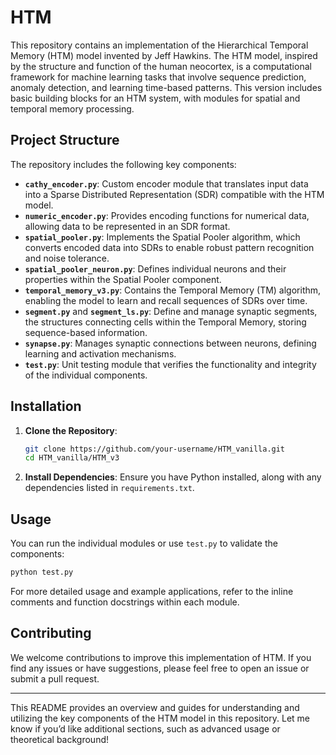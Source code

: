 # HTM

This repository contains an implementation of the Hierarchical Temporal Memory (HTM) model invented by Jeff Hawkins. The HTM model, inspired by the structure and function of the human neocortex, is a computational framework for machine learning tasks that involve sequence prediction, anomaly detection, and learning time-based patterns. This version includes basic building blocks for an HTM system, with modules for spatial and temporal memory processing.

## Project Structure

The repository includes the following key components:

- **`cathy_encoder.py`**: Custom encoder module that translates input data into a Sparse Distributed Representation (SDR) compatible with the HTM model.
- **`numeric_encoder.py`**: Provides encoding functions for numerical data, allowing data to be represented in an SDR format.
- **`spatial_pooler.py`**: Implements the Spatial Pooler algorithm, which converts encoded data into SDRs to enable robust pattern recognition and noise tolerance.
- **`spatial_pooler_neuron.py`**: Defines individual neurons and their properties within the Spatial Pooler component.
- **`temporal_memory_v3.py`**: Contains the Temporal Memory (TM) algorithm, enabling the model to learn and recall sequences of SDRs over time.
- **`segment.py`** and **`segment_ls.py`**: Define and manage synaptic segments, the structures connecting cells within the Temporal Memory, storing sequence-based information.
- **`synapse.py`**: Manages synaptic connections between neurons, defining learning and activation mechanisms.
- **`test.py`**: Unit testing module that verifies the functionality and integrity of the individual components.

## Installation

1. **Clone the Repository**:
   ```bash
   git clone https://github.com/your-username/HTM_vanilla.git
   cd HTM_vanilla/HTM_v3
   ```

2. **Install Dependencies**: Ensure you have Python installed, along with any dependencies listed in `requirements.txt`.

## Usage

You can run the individual modules or use `test.py` to validate the components:
```bash
python test.py
```

For more detailed usage and example applications, refer to the inline comments and function docstrings within each module.

## Contributing

We welcome contributions to improve this implementation of HTM. If you find any issues or have suggestions, please feel free to open an issue or submit a pull request.

---

This README provides an overview and guides for understanding and utilizing the key components of the HTM model in this repository. Let me know if you’d like additional sections, such as advanced usage or theoretical background!
